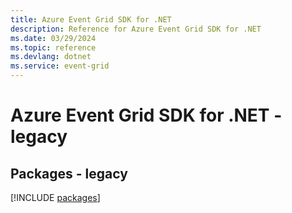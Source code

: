 ```yaml
---
title: Azure Event Grid SDK for .NET
description: Reference for Azure Event Grid SDK for .NET
ms.date: 03/29/2024
ms.topic: reference
ms.devlang: dotnet
ms.service: event-grid
---
```

# Azure Event Grid SDK for .NET - legacy
## Packages - legacy
[!INCLUDE [packages](event-grid-index.md)]